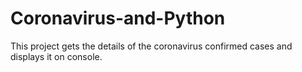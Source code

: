 # Coronavirus-and-Python
This project gets the details of the coronavirus confirmed cases and displays it on console.
